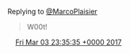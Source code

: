 Replying to [@MarcoPlaisier](https://twitter.com/@MarcoPlaisier/status/837738990459551744)

> W00t\!

<img src="../../media/tweet.ico" width="12" /> [Fri Mar 03 23:35:35 +0000 2017](https://twitter.com/DromerDenker/status/837808703961169922)